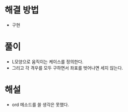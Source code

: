 # 해결 방법
- 구현

# 풀이
- L모양으로 움직이는 케이스를 정의한다.
- 그리고 각 격우를 모두 구하면서 좌표를 벗어나면 세지 않는다.

# 해설
- ord 메소드를 쓸 생각은 못했다.
